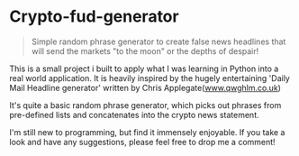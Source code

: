 # Crypto-fud-generator
>Simple random phrase generator to create false news headlines that will send the markets "to the moon" or the depths of despair!

This is a small project i built to apply what I was learning in Python into a real world application.  It is heavily inspired by the hugely entertaining 'Daily Mail Headline generator' written by Chris Applegate(www.qwghlm.co.uk)

It's quite a basic random phrase generator, which picks out phrases from pre-defined lists and concatenates into the crypto news statement.

I'm still new to programming, but find it immensely enjoyable. If you take a look and have any suggestions, please feel free to drop me a comment!

